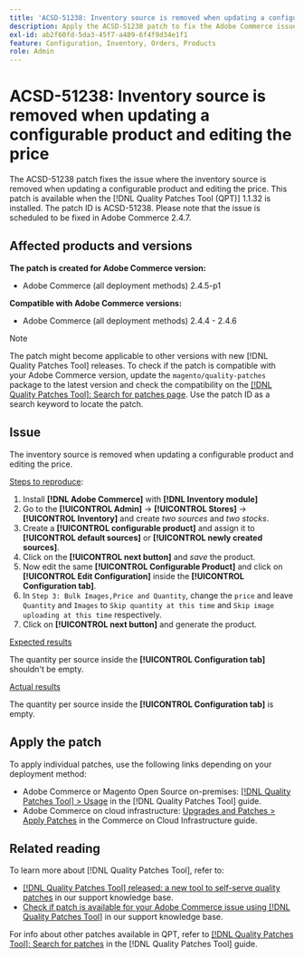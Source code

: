 ```yaml
---
title: 'ACSD-51238: Inventory source is removed when updating a configurable product and editing the price'
description: Apply the ACSD-51238 patch to fix the Adobe Commerce issue where the inventory source is removed when updating a configurable product and editing the price.
exl-id: ab2f60fd-5da3-45f7-a489-6f4f9d34e1f1
feature: Configuration, Inventory, Orders, Products
role: Admin
---
```

# ACSD-51238: Inventory source is removed when updating a configurable product and editing the price

The ACSD-51238 patch fixes the issue where the inventory source is removed when updating a configurable product and editing the price. This patch is available when the [!DNL Quality Patches Tool (QPT)] 1.1.32 is installed. The patch ID is ACSD-51238. Please note that the issue is scheduled to be fixed in Adobe Commerce 2.4.7.

## Affected products and versions

**The patch is created for Adobe Commerce version:**

* Adobe Commerce (all deployment methods) 2.4.5-p1

**Compatible with Adobe Commerce versions:**

* Adobe Commerce (all deployment methods) 2.4.4 - 2.4.6

>[!NOTE]
>
>The patch might become applicable to other versions with new [!DNL Quality Patches Tool] releases. To check if the patch is compatible with your Adobe Commerce version, update the `magento/quality-patches` package to the latest version and check the compatibility on the [[!DNL Quality Patches Tool]: Search for patches page](<https://experienceleague.adobe.com/tools/commerce-quality-patches/index.html>). Use the patch ID as a search keyword to locate the patch.

## Issue

The inventory source is removed when updating a configurable product and editing the price.

<u>Steps to reproduce</u>:

1. Install **[!DNL Adobe Commerce]** with **[!DNL Inventory module]**
1. Go to the **[!UICONTROL Admin]** -> **[!UICONTROL Stores]** -> **[!UICONTROL Inventory]** and create *two sources* and *two stocks*.
1. Create a **[!UICONTROL configurable product]** and assign it to **[!UICONTROL default sources]** or **[!UICONTROL newly created sources]**.
1. Click on the **[!UICONTROL next button]** and *save* the product.
1. Now edit the same **[!UICONTROL Configurable Product]** and click on **[!UICONTROL Edit Configuration]** inside the **[!UICONTROL Configuration tab]**.
1. In `Step 3: Bulk Images,Price and Quantity`, change the `price` and leave `Quantity` and `Images` to `Skip quantity at this time` and `Skip image uploading at this time` respectively.
1. Click on **[!UICONTROL next button]** and generate the product.

<u>Expected results</u>

The quantity per source inside the **[!UICONTROL Configuration tab]** shouldn't be empty.

<u>Actual results</u>

The quantity per source inside the **[!UICONTROL Configuration tab]** is empty.

## Apply the patch

To apply individual patches, use the following links depending on your deployment method:

* Adobe Commerce or Magento Open Source on-premises: [[!DNL Quality Patches Tool] > Usage](<https://experienceleague.adobe.com/docs/commerce-operations/tools/quality-patches-tool/usage.html>) in the [!DNL Quality Patches Tool] guide.
* Adobe Commerce on cloud infrastructure: [Upgrades and Patches > Apply Patches](https://experienceleague.adobe.com/docs/commerce-cloud-service/user-guide/develop/upgrade/apply-patches.html) in the Commerce on Cloud Infrastructure guide.

## Related reading

To learn more about [!DNL Quality Patches Tool], refer to:

* [[!DNL Quality Patches Tool] released: a new tool to self-serve quality patches](/help/announcements/adobe-commerce-announcements/magento-quality-patches-released-new-tool-to-self-serve-quality-patches.md) in our support knowledge base.
* [Check if patch is available for your Adobe Commerce issue using [!DNL Quality Patches Tool]](/help/support-tools/patches-available-in-qpt-tool/check-patch-for-magento-issue-with-magento-quality-patches.md) in our support knowledge base.

For info about other patches available in QPT, refer to [[!DNL Quality Patches Tool]: Search for patches](<https://experienceleague.adobe.com/tools/commerce-quality-patches/index.html>) in the [!DNL Quality Patches Tool] guide.
